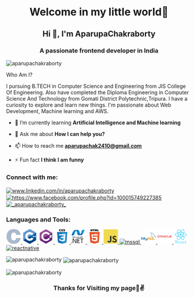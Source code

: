 <h1 align="center">Welcome in my little world💖</h1>
<h2 align="center">Hi 👋, I'm AparupaChakraborty</h2>
<h3 align="center">A passionate frontend developer in India</h3>

<p align="left"> <img src="https://komarev.com/ghpvc/?username=aparupachakraborty&label=Profile%20views&color=0e75b6&style=flat" alt="aparupachakraborty" /> </p>
 Who Am I?

I pursuing B.TECH  in Computer Science and Engineering from JIS College Of Engineering. Also have completed the Diploma Engineering in Computer Science And Technology from Gomati District Polytechnic,Tripura. I have a curiosity to explore and learn new things. I'm passionate about Web Development, Machine learning and AWS. 


- 🌱 I’m currently learning **Artificial Intelligence and Machine learning**

- 💬 Ask me about **How I can help you?**

- 📫 How to reach me **aparupachak2410@gmail.com**

- ⚡ Fun fact **I think I am funny**

<h3 align="left">Connect with me:</h3>
<p align="left">
<a href="https://linkedin.com/in/www.linkedin.com/in/aparupachakraborty" target="blank"><img align="center" src="https://cdn.jsdelivr.net/npm/simple-icons@3.0.1/icons/linkedin.svg" alt="www.linkedin.com/in/aparupachakraborty" height="30" width="40" /></a>
<a href="https://fb.com/https://www.facebook.com/profile.php?id=100015749227385" target="blank"><img align="center" src="https://cdn.jsdelivr.net/npm/simple-icons@3.0.1/icons/facebook.svg" alt="https://www.facebook.com/profile.php?id=100015749227385" height="30" width="40" /></a>
<a href="https://instagram.com/_aparupachakraborty_" target="blank"><img align="center" src="https://cdn.jsdelivr.net/npm/simple-icons@3.0.1/icons/instagram.svg" alt="_aparupachakraborty_" height="30" width="40" /></a>
</p>

<h3 align="left">Languages and Tools:</h3>
<p align="left"> <a href="https://www.cprogramming.com/" target="_blank"> <img src="https://raw.githubusercontent.com/devicons/devicon/master/icons/c/c-original.svg" alt="c" width="40" height="40"/> </a> <a href="https://www.w3schools.com/cpp/" target="_blank"> <img src="https://raw.githubusercontent.com/devicons/devicon/master/icons/cplusplus/cplusplus-original.svg" alt="cplusplus" width="40" height="40"/> </a> <a href="https://www.w3schools.com/cs/" target="_blank"> <img src="https://raw.githubusercontent.com/devicons/devicon/master/icons/csharp/csharp-original.svg" alt="csharp" width="40" height="40"/> </a> <a href="https://www.w3schools.com/css/" target="_blank"> <img src="https://raw.githubusercontent.com/devicons/devicon/master/icons/css3/css3-original-wordmark.svg" alt="css3" width="40" height="40"/> </a> <a href="https://dotnet.microsoft.com/" target="_blank"> <img src="https://raw.githubusercontent.com/devicons/devicon/master/icons/dot-net/dot-net-original-wordmark.svg" alt="dotnet" width="40" height="40"/> </a> <a href="https://www.w3.org/html/" target="_blank"> <img src="https://raw.githubusercontent.com/devicons/devicon/master/icons/html5/html5-original-wordmark.svg" alt="html5" width="40" height="40"/> </a> <a href="https://developer.mozilla.org/en-US/docs/Web/JavaScript" target="_blank"> <img src="https://raw.githubusercontent.com/devicons/devicon/master/icons/javascript/javascript-original.svg" alt="javascript" width="40" height="40"/> </a> <a href="https://www.microsoft.com/en-us/sql-server" target="_blank"> <img src="https://cdn.worldvectorlogo.com/logos/microsoft-sql-server.svg" alt="mssql" width="40" height="40"/> </a> <a href="https://www.mysql.com/" target="_blank"> <img src="https://raw.githubusercontent.com/devicons/devicon/master/icons/mysql/mysql-original-wordmark.svg" alt="mysql" width="40" height="40"/> </a> <a href="https://www.oracle.com/" target="_blank"> <img src="https://raw.githubusercontent.com/devicons/devicon/master/icons/oracle/oracle-original.svg" alt="oracle" width="40" height="40"/> </a> <a href="https://reactjs.org/" target="_blank"> <img src="https://raw.githubusercontent.com/devicons/devicon/master/icons/react/react-original-wordmark.svg" alt="react" width="40" height="40"/> </a> <a href="https://reactnative.dev/" target="_blank"> <img src="https://reactnative.dev/img/header_logo.svg" alt="reactnative" width="40" height="40"/> </a> </p>

<p><img align="left" src="https://github-readme-stats.vercel.app/api/top-langs?username=aparupachakraborty&show_icons=true&locale=en&layout=compact" alt="aparupachakraborty" /></p>

<p>&nbsp;<img align="center" src="https://github-readme-stats.vercel.app/api?username=aparupachakraborty&show_icons=true&locale=en" alt="aparupachakraborty" /></p>

<p><img align="center" src="https://github-readme-streak-stats.herokuapp.com/?user=aparupachakraborty&" alt="aparupachakraborty" /></p>
<h3 align="center">Thanks for Visiting my page💖✌</h3>
